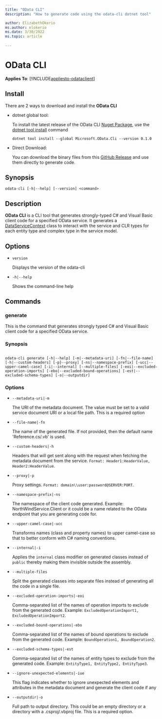 ```yaml
---
title: "OData CLI"
description: "How to generate code using the odata-cli dotnet tool"

author: ElizabethOkerio
ms.author: elokerio
ms.date: 3/30/2022
ms.topic: article
 
---
```

# OData CLI

**Applies To**: [!INCLUDE[appliesto-odataclient](../includes/appliesto-odataclient-v7.md)]

## Install
There are 2 ways to download and install the **OData CLI**

 - dotnet global tool:
 
    To install the latest release of the OData CLI [Nuget Package](https://www.nuget.org/packages/Microsoft.OData.Cli/), use the [dotnet tool install](/dotnet/core/tools/dotnet-tool-install) command

    ```.NET CLI
    dotnet tool install --global Microsoft.OData.Cli --version 0.1.0
    ```

 - Direct Download:

    You can download the binary files from this [GitHub Release](https://github.com/OData/ODataConnectedService/releases/tag/v0.1.0) and use them directly to generate code.

## Synopsis

```Console
odata-cli [-h|--help] [--version] <command>
```

## Description

**OData CLI** is a CLI tool that generates strongly-typed C# and Visual Basic client code for a specified OData service. It generates a [DataServiceContext](/dotnet/api/microsoft.odata.client.dataservicecontext) class to interact with the service and CLR types for each entity type and complex type in the service model.

## Options

 - `version`

    Displays the version of the odata-cli
 - `-h|--help`

    Shows the command-line help


## Commands

### generate

This is the command that generates strongly typed C# and Visual Basic client code for a specified OData service. 

### Synopsis

```Console

odata-cli generate [-h|--help] [-m|--metadata-uri] [-fn|--file-name] [-h|--custom-headers] [-p}--proxy] [-ns|--namespace-prefix] [-ucc|--upper-camel-case] [-i|--internal] [--multiple-files] [-eoi|--excluded-operation-imports] [-ebo|--excluded-bound-operations] [-est|--excluded-schema-types] [-o|--outputdir]

```


### Options 

- `--metadata-uri|-m` 

     The URI of the metadata document. The value must be set to a valid service document URI or a local file path. This is a required option

 - `--file-name|-fn`
 
    The name of the generated file. If not provided, then the default name 'Reference.cs/.vb' is used. 

 - `--custom-headers|-h`
 
     Headers that will get sent along with the request when fetching the metadata document from the service. `Format: Header1:HeaderValue, Header2:HeaderValue`. 

 - `--proxy|-p` 
 
    Proxy settings. `Format: domain\\user:password@SERVER:PORT`. 

 - `--namespace-prefix|-ns`
 
    The namespace of the client code generated. Example: NorthWindService.Client or it could be a name related to the OData endpoint that you are generating code for. 

 - `--upper-camel-case|-ucc`
 
    Transforms names (class and property names) to upper camel-case so that to better conform with C# naming conventions.

 - `--internal|-i`
 
    Applies the `internal` class modifier on generated classes instead of `public` thereby making them invisible outside the assembly. 

 - `--multiple-files`
 
    Split the generated classes into separate files instead of generating all the code in a single file. 

 - `--excluded-operation-imports|-eoi`
 
    Comma-separated list of the names of operation imports to exclude from the generated code. Example: `ExcludedOperationImport1, ExcludedOperationImport2`. 

 - `--excluded-bound-operations|-ebo`
 
    Comma-separated list of the names of bound operations to exclude from the generated code. Example: `BoundOperation1, BoundOperation2`. 

 - `--excluded-schema-types|-est`
 
    Comma-separated list of the names of entity types to exclude from the generated code. Example: `EntityType1, EntityType2, EntityType3`. 

 - `--ignore-unexpected-elements|-iue`
 
    This flag indicates whether to ignore unexpected elements and attributes in the metadata document and generate the client code if any  

 - `--outputdir|-o`
 
    Full path to output directory. This could be an empty directory or a directory with a .csproj/.vbproj file. This is a required option.